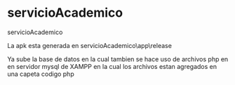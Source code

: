 # servicioAcademico
servicioAcademico

La apk esta generada en servicioAcademico\app\release

Ya sube la base de datos en la cual tambien se hace uso de archivos php en en servidor mysql de XAMPP en la cual los archivos estan agregados en una capeta codigo php

